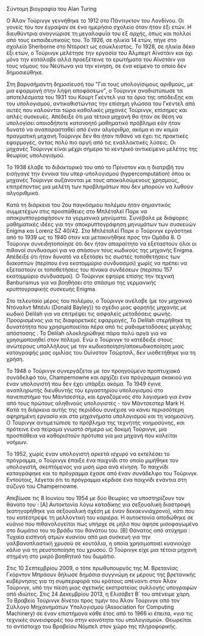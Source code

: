 Σύντομη βιογραφία του Alan Turing 

Ο Άλαν Τούρινγκ γεννήθηκε το 1912 στο Πάντιγκτον του Λονδίνου. Οι γονείς του τον έγραψαν σε ένα ημερήσιο σχολείο όταν ήταν έξι ετών. Η διευθύντρια αναγνώρισε τη μεγαλοφυΐα του εξ αρχής, όπως και πολλοί από τους εκπαιδευτικούς του. Το 1926, σε ηλικία 14 ετών, πήγε στο σχολείο Sherborne στο Ντόρσετ ως εσώκλειστος. Το 1928, σε ηλικία δέκα έξι ετών, ο Τούρινγκ μελέτησε την εργασία του Άλμπερτ Αϊνστάιν και όχι μόνο την κατάλαβε αλλά προεξέτεινε τα ερωτήματα του Αϊνστάιν για τους νόμους του Νεύτωνα για την κίνηση, σε ένα κείμενο το οποίο δεν δημοσιεύθηκε.

Στη βαρυσήμαντη δημοσίευσή του "Για τους υπολογίσιμους αριθμούς, με μια εφαρμογή στην λήψη αποφάσεων", ο Τούρινγκ αναδιατύπωσε τα αποτελέσματα του 1931 του Κουρτ Γκέντελ για τα όρια της απόδειξης και του υπολογισμού, αντικαθιστώντας την επίσημη γλώσσα του Γκέντελ από αυτές που καλούνται τώρα καθολικές μηχανές Τούρινγκ, επίσημες και απλές συσκευές. Απέδειξε ότι μια τέτοια μηχανή θα ήταν σε θέση να υπολογίσει οποιοδήποτε κατανοητό μαθηματικό πρόβλημα εάν ήταν δυνατό να αναπαρασταθεί από έναν αλγόριθμο, ακόμα κι αν καμία πραγματική μηχανή Τούρινγκ δεν θα ήταν πιθανό να έχει τις πρακτικές εφαρμογές, όντας πολύ πιο αργή από τις εναλλακτικές λύσεις. Οι μηχανές Τούρινγκ είναι μέχρι σήμερα το κεντρικό αντικείμενο μελέτης της θεωρίας υπολογισμού.

Το 1938 έλαβε το διδακτορικό του από το Πρίνστον και η διατριβή του εισήγαγε την έννοια του υπερ-υπολογισμού (hypercomputation) όπου οι μηχανές Τούρινγκ αυξάνονται με τους αποκαλούμενους χρησμούς, επιτρέποντας μια μελέτη των προβλημάτων που δεν μπορούν να λυθούν αλγοριθμικά. 

Κατά τη διάρκεια του 2ου παγκόσμιου πολέμου ήταν σημαντικός συμμετέχων στις προσπάθειες στο Μπλέτσλεϊ Παρκ να αποκρυπτογραφήσουν τα γερμανικά μηνύματα. Συνέβαλε με διάφορες μαθηματικές ιδέες για την αποκρυπτογράφηση μηνυμάτων των συσκευών Enigma και Lorenz SZ 40/42. Στο Μπλέτσλεϊ Παρκ ο Τούρινγκ εργάστηκε από το 1939 ως το 1940 όταν και μετακινήθηκε προς την Ομάδα 8. Ο Τούρινγκ συνειδητοποίησε ότι δεν ήταν απαραίτητο να εξεταστούν όλοι οι πιθανοί συνδυασμοί για να σπάσουν τους κωδικούς της μηχανής Enigma. Απέδειξε ότι ήταν δυνατό να εξετάσει τις σωστές τοποθετήσεις των διακοπτών (περίπου ένα εκατομμύριο συνδυασμοί) χωρίς να πρέπει να εξεταστούν οι τοποθετήσεις του πίνακα συνδέσεων (περίπου 157 εκατομμύριο συνδυασμοί). Ο Τούρινγκ εφηύρε επίσης την τεχνική Banburismus για να βοηθήσει στο σπάσιμο της γερμανικής κρυπτογραφικής συσκευής Enigma.

Στο τελευταίο μέρος του πολέμου, ο Τούρινγκ ανέλαβε (με τον μηχανικό Ντόναλντ Μπέιλι (Donald Bayley)) το σχέδιο μιας φορητής μηχανής με κωδικό Delilah για να επιτρέψει τις ασφαλείς μεταδόσεις φωνής. Προορισμένος για τις διαφορετικές εφαρμογές, Το Delilah στερήθηκε τη δυνατότητα που χρησιμοποιείται πέρα από τις ραδιομεταδόσεις μεγάλης απόστασης . Το Delilah ολοκληρώθηκε πάρα πολύ αργά για να χρησιμοποιηθεί στον πόλεμο. Ενώ ο Τούρινγκ το κατέδειξε στους ανώτερους υπαλλήλους με την κωδικοποίηση/αποκωδικοποίηση μιας καταγραφής μιας ομιλίας του Ουίνστον Τσώρτσιλ, δεν υιοθετήθηκε για τη χρήση.

Το 1948 ο Τούρινγκ συνεργάζεται με τον προηγούμενο προπτυχιακό συνάδελφό του, Champernowne και αρχίζει ένα πρόγραμμα σκακιού για έναν υπολογιστή που δεν έχει υπάρξει ακόμα. Το 1949 έγινε αναπληρωτής διευθυντής του εργαστηρίου υπολογισμού στο πανεπιστήμιο του Μάντσεστερ, και εργαζόμενος στο λογισμικό για έναν από τους πρώτους αληθινούς υπολογιστές - τον Μάντσεστερ Mark Η. Κατά τη διάρκεια αυτής της περιόδου συνέχισε να κάνει περισσότερη αφηρημένη εργασία και στα μηχανήματα υπολογισμού και τη νοημοσύνη. Ο Τούρινγκ αντιμετώπισε το πρόβλημα της τεχνητής νοημοσύνης, και πρότεινε ένα πείραμα γνωστό σήμερα ως δοκιμή Τούρινγκ, μια προσπάθεια να καθοριστούν πρότυπα για μια μηχανή που καλείται νοήμων.

Το 1952, χωρίς έναν υπολογιστή αρκετά ισχυρό να εκτελέσει το πρόγραμμα, ο Τούρινγκ έπαιξε ένα παιχνίδι στο οποίο μιμήθηκε τον υπολογιστή, σκεπτόμενος για μισή ώρα ανά κίνηση. Το παιχνίδι καταγράφηκε και το πρόγραμμα έχασε από έναν συνάδελφο του Τούρινγκ. Εντούτοις, λέγεται ότι το πρόγραμμα κέρδισε ένα παιχνίδι ενάντια στη σύζυγο του Champernowne. 

 Απεβίωσε τις 8 Ιουνίου του 1954 με δύο θεωρίες να υποστηρίζουν τον θάνατο του : [Α] Αυτοκτονία λόγω καταδίκης για σεξουαλική διαστροφή (κατηγορήθηκε για σεξουαλική σχέση με έναν δεκαεννιάχρονο), κάτι που του κατέστρεψε τη μελλοντική του καριέρα. Η αυτοκτονία αποδώθηκε σε κυάνιο που πιθανολογείται πως υπήρχε σε μήλο που άφησε μισοφαγωμένο στο δωμάτιο του το βράδυ του θανάτου του. [Β] Θάνατος από ατύχημα : Τυχαία εισπνοή ατμών κυανίου από μια συσκευή για την γαλβανοπλαστική χρυσού σε κουτάλια, η οποία χρησιμοποιεί κυανιούχο κάλιο για τη ρευστοποίηση του χρυσού. Ο Τούρινγκ είχε μια τέτοια μηχανή στημένη στο μικρό βοηθητικό του δωμάτιο.
 
 Στις 10 Σεπτεμβρίου 2009, ο τότε πρωθυπουργός της Μ. Βρετανίας Γκόρντον Μπράουν δήλωσε δημόσια συγγνώμη εκ μέρους της βρετανικής κυβέρνησης για τη συμπεριφορά του κράτους απέναντι στον Άλαν Τούρινγκ, υπό την πίεση μιας σχετικής εκστρατείας συλλογής υπογραφών από ιδιώτες. Στις 24 Δεκεμβρίου 2013, η Ελισάβετ Β΄ του απένειμε χάρη. Το Βραβείο Τούρινγκ δίνεται προς τιμήν του Άλαν Τούρινγκ από τον Σύλλογο Μηχανημάτων Υπολογισμού (Association for Computing Machinery) σε έναν επιστήμονα κάθε έτος από το 1966 κι έπειτα, «για τις τεχνικές συνεισφορές του στην κοινότητα του υπολογισμού». Θεωρείται το αντίστοιχο του Βραβείου Νόμπελ στον χώρο της πληροφορικής. 
 
 
